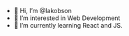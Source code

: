 - 👋 Hi, I’m @Iakobson
- 👀 I’m interested in Web Development
- 🌱 I’m currently learning React and JS.

<!---
Iakobson/Iakobson is a ✨ special ✨ repository because its `README.md` (this file) appears on your GitHub profile.
You can click the Preview link to take a look at your changes.
--->
